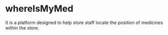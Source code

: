 # whereIsMyMed
It is a platform designed to help store staff locate the position of medicines within the store.
